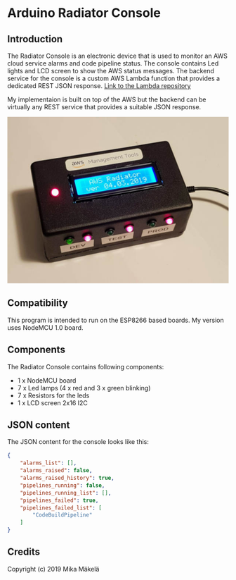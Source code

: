 # Arduino Radiator Console
## Introduction
The Radiator Console is an electronic device that is used to monitor an AWS cloud service alarms and code pipeline status. The console contains Led lights and LCD screen to show the AWS status messages. The backend service for the console is a custom AWS Lambda function that provides a dedicated REST JSON response. [Link to the Lambda repository](https://github.com/m1kma/radiator-console-backend)

My implementaion is built on top of the AWS but the backend can be virtually any REST service that provides a suitable JSON response.

![alt text](https://raw.githubusercontent.com/m1kma/radiator-console-esp/master/img/aws-radiator-console.jpg)

## Compatibility
This program is intended to run on the ESP8266 based boards. My version uses NodeMCU 1.0 board.

## Components
The Radiator Console contains following components:
* 1 x NodeMCU board
* 7 x Led lamps (4 x red and 3 x green blinking)
* 7 x Resistors for the leds
* 1 x LCD screen 2x16 I2C

## JSON content
The JSON content for the console looks like this:

```json
{
    "alarms_list": [],
    "alarms_raised": false,
    "alarms_raised_history": true,
    "pipelines_running": false,
    "pipelines_running_list": [],
    "pipelines_failed": true,
    "pipelines_failed_list": [
        "CodeBuildPipeline"
    ]
}
```

## Credits
Copyright (c) 2019 Mika Mäkelä


